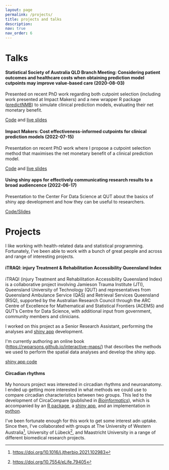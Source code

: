 ```yaml
---
layout: page
permalink: /projects/
title: projects and talks
description: 
nav: true
nav_order: 6
---
```


# Talks

#### Statistical Society of Australia QLD Branch Meeting: Considering patient outcomes and healthcare costs when obtaining prediction model cutpoints may improve value-based care (2020-08-03)

Presented on recent PhD work regarding both cutpoint selection (including work presented at Impact Makers) and a new wrapper R package ([predictNMB](https://github.com/RWParsons/predictNMB)) to simulate clinical prediction models, evaluating their net monetary benefit.

[Code](https://github.com/RWParsons/ssa-qld-talk-august22) and [live slides](https://aushsi.shinyapps.io/ssa-qld-presentation-aug22/)


#### Impact Makers: Cost effectiveness-informed cutpoints for clinical prediction models (2022-07-15)

Presentation on recent PhD work where I propose a cutpoint selection method that maximises the net monetary benefit of a clinical prediction model.

[Code](https://github.com/RWParsons/im-2022-presentation) and [live slides](https://aushsi.shinyapps.io/im-22-presentation/)


#### Using shiny apps for effectively communicating research results to a broad audiencence (2022-06-17)

Presentation to the Center For Data Science at QUT about the basics of shiny app development and how they can be useful to researchers.

[Code/Slides](https://github.com/RWParsons/shiny-demo)


# Projects

I like working with health-related data and statistical programming. Fortunately, I've been able to work with a bunch of great people and across and range of interesting projects.

#### iTRAQI: injury Treatment & Rehabilitation Accessibility Queensland Index

iTRAQI (injury Treatment and Rehabilitation Accessibility Queensland Index) is a collaborative project involving Jamieson Trauma Institute (JTI), Queensland University of Technology (QUT) and representatives from Queensland Ambulance Service (QAS) and Retrieval Services Queensland (RSQ), supported by the Australian Research Council through the ARC Centre of Excellence for Mathematical and Statistical Frontiers (ACEMS) and QUT’s Centre for Data Science, with additional input from government, community members and clinicians.

I worked on this project as a Senior Research Assistant, performing the analyses and [shiny app](https://access.healthequity.link/) development. 

I'm currently authoring an online book (<https://rwparsons.github.io/interactive-maps/>) that describes the methods we used to perform the spatial data analyses and develop the shiny app.

[shiny app code](https://github.com/RWParsons/iTRAQI_app)


#### Circadian rhythms

My honours project was interested in circadian rhythms and neuroanatomy. I ended up getting more interested in what methods we could use to compare circadian characteristics between two groups. This led to the development of CircaCompare (published in *[Bioinformatics](https://doi.org/10.1093/bioinformatics/btz730)*), which is accompanied by an [R package](https://cran.r-project.org/web/packages/circacompare/index.html), a [shiny app](https://rwparsons.shinyapps.io/circacompare/), and an implementation in [python](https://github.com/RWParsons/circacompare_py).


I've been fortunate enough for this work to get some interest adn uptake. Since then, I've collaborated with groups at The University of Western Australia[^1], University of Lübeck[^2], and Maastricht University in a range of different biomedical research projects.


[^1]: <https://doi.org/10.1016/j.jtherbio.2021.102983> 
[^2]: <https://doi.org/10.7554/eLife.79405>
